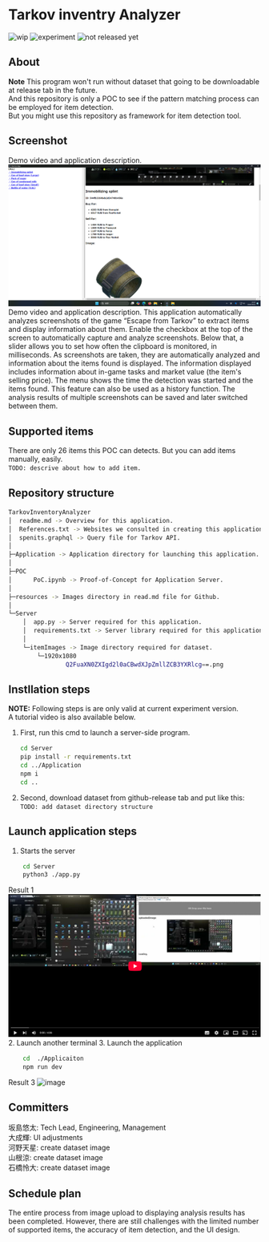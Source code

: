 # Tarkov inventry Analyzer
![wip](https://img.shields.io/badge/WIP%20-red)
![experiment](https://img.shields.io/badge/experiment-purple)
![not released yet](https://img.shields.io/badge/not_released-yet-yellow)
## About
**Note** This program won't run without dataset that going to be downloadable at release tab in the future.  
And this repository is only a POC to see if the pattern matching process can be employed for item detection.  
But you might use this repository as framework for item detection tool.  
## Screenshot
Demo video and application description.
[![image](./resources/3.png)](https://youtu.be/xNW-fTdD4p8)  
Demo video and application description.
This application automatically analyzes screenshots of the game “Escape from Tarkov” to extract items and display information about them.
Enable the checkbox at the top of the screen to automatically capture and analyze screenshots.
Below that, a slider allows you to set how often the clipboard is monitored, in milliseconds.
As screenshots are taken, they are automatically analyzed and information about the items found is displayed.
The information displayed includes information about in-game tasks and market value (the item's selling price).
The menu shows the time the detection was started and the items found.
This feature can also be used as a history function.
The analysis results of multiple screenshots can be saved and later switched between them.
## Supported items
There are only 26 items this POC can detects. But you can add items manually, easily.  
```TODO: descrive about how to add item.```
## Repository structure
```bash
TarkovInventoryAnalyzer
│  readme.md -> Overview for this application.
│  References.txt -> Websites we consulted in creating this application.
│  spenits.graphql -> Query file for Tarkov API.
│
├─Application -> Application directory for launching this application.
│                      
├─POC
│      PoC.ipynb -> Proof-of-Concept for Application Server.
│      
├─resources -> Images directory in read.md file for Github.
│      
└─Server
    │  app.py -> Server required for this application.
    │  requirements.txt -> Server library required for this application.
    │  
    └─itemImages -> Image directory required for dataset.
        └─1920x1080
                Q2FuaXN0ZXIgd2l0aCBwdXJpZmllZCB3YXRlcg==.png
```

## Instllation steps
**NOTE:** Following steps is are only valid at current experiment version.  
A tutorial video is also available below.  
1. First, run this cmd to launch a server-side program.  
    ```bash
    cd Server
    pip install -r requirements.txt
    cd ../Application
    npm i
    cd ..
    ```
1. Second, download dataset from github-release tab and put like this:
```TODO: add dataset directory structure```
## Launch application steps
1. Starts the server
``` bash
    cd Server
    python3 ./app.py
```
Result 1
![image](./resources/5.png)
2. Launch another terminal
3. Launch the application
``` bash
    cd  ./Applicaiton
    npm run dev
```
Result 3
![image](./resources/6.png)
 
## Committers
坂島悠太: Tech Lead, Engineering, Management  
大成輝: UI adjustments  
河野天星: create dataset image  
山根涼: create dataset image  
石橋怜大: create dataset image 

## Schedule plan
The entire process from image upload to displaying analysis results has been completed. However, there are still challenges with the limited number of supported items, the accuracy of item detection, and the UI design.